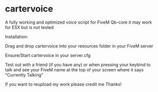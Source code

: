 # cartervoice
A fully working and optimized voice script for FiveM Qb-core it may work for ESX but is not tested

Installation:

Drag and drop cartervoice into your resources folder in your FiveM server

Ensure/Start cartervoice in your server.cfg

Test out with a friend (if you have any) or when pressing your keybind to talk and see your FiveM name at the top of your screen where it says "Currently Talking"

If you want to reupload my work please credit me Thanks!
